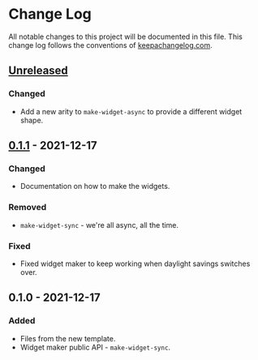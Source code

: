 # Change Log
All notable changes to this project will be documented in this file. This change log follows the conventions of [keepachangelog.com](http://keepachangelog.com/).

## [Unreleased]
### Changed
- Add a new arity to `make-widget-async` to provide a different widget shape.

## [0.1.1] - 2021-12-17
### Changed
- Documentation on how to make the widgets.

### Removed
- `make-widget-sync` - we're all async, all the time.

### Fixed
- Fixed widget maker to keep working when daylight savings switches over.

## 0.1.0 - 2021-12-17
### Added
- Files from the new template.
- Widget maker public API - `make-widget-sync`.

[Unreleased]: https://github.com/your-name/quartet-service/compare/0.1.1...HEAD
[0.1.1]: https://github.com/your-name/quartet-service/compare/0.1.0...0.1.1
